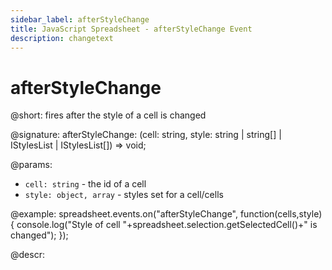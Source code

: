 ```yaml
---
sidebar_label: afterStyleChange
title: JavaScript Spreadsheet - afterStyleChange Event
description: changetext
---
```


# afterStyleChange

@short: fires after the style of a cell is changed

@signature: afterStyleChange: (cell: string, style: string | string[] | IStylesList | IStylesList[]) => void;

@params:
- `cell: string` - the id of a cell
- `style: object, array` - styles set for a cell/cells

@example:
spreadsheet.events.on("afterStyleChange", function(cells,style){
 console.log("Style of cell "+spreadsheet.selection.getSelectedCell()+" is changed");
});

@descr:
